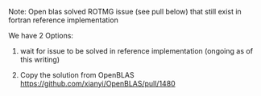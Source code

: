 
Note:
Open blas solved ROTMG issue (see pull below) that still exist in fortran reference implementation

We have 2 Options:
1. wait for issue to be solved in reference implementation (ongoing as of this writing)

2. Copy the solution from OpenBLAS
https://github.com/xianyi/OpenBLAS/pull/1480

